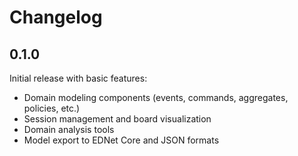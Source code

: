# Changelog

## 0.1.0

Initial release with basic features:

- Domain modeling components (events, commands, aggregates, policies, etc.)
- Session management and board visualization
- Domain analysis tools
- Model export to EDNet Core and JSON formats 